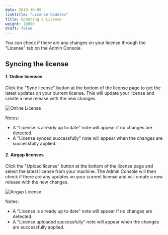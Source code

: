 ```yaml
---
date: 2019-10-09
linktitle: "License Updates"
title: Updating a License
weight: 10050
draft: false
---
```


You can check if there are any changes on your license through the "License" tab on the Admin Console.

## Syncing the license

#### 1. Online licenses

Click the "Sync license" button at the bottom of the license page to get the latest updates on your current license. This will update your license and create a new release with the new changes.

![Online License](/images/online-license-tab.png)

Notes:

- A "License is already up to date" note will appear if no changes are detected.
- A "License synced successfully" note will appear when the changes are successfully applied.

#### 2. Airgap licenses
Click the "Upload license" button at the bottom of the license page and select the latest license from your machine. The Admin Console will then check if there are any updates on your current license and will create a new release with the new changes.

![Airgap License](/images/airgap-license-tab.png)

Notes:

- A "License is already up to date" note will appear if no changes are detected.
- A "License uploaded successfully" note will appear when the changes are successfully applied.
